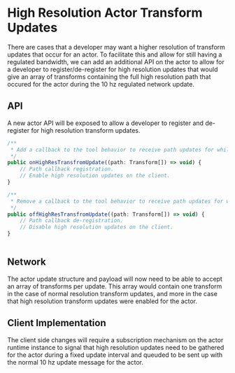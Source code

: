 # High Resolution Actor Transform Updates

There are cases that a developer may want a higher resolution of transform updates that occur for an actor.
To facilitate this and allow for still having a regulated bandwidth, we can add an additional API on the actor
to allow for a developer to register/de-register for high resolution updates that would give an array of transforms
containing the full high resolution path that occured for the actor during the 10 hz regulated network update.

## API

 A new actor API will be exposed to allow a developer to register and de-register for high resolution
 transform updates.  

``` ts
/**
 * Add a callback to the tool behavior to receive path updates for while the tool is being used
 */
public onHighResTransfromUpdate((path: Transform[]) => void) {
    // Path callback registration.
    // Enable high resolution updates on the client.
}

/**
 * Remove a callback to the tool behavior to receive path updates for while the tool is being used
 */
public offHighResTransfromUpdate((path: Transform[]) => void) {
    // Path callback de-registration.
    // Disable high resolution updates on the client.
}
    
```

## Network

The actor update structure and payload will now need to be able to accept an array of transforms per update.
This array would contain one transform in the case of normal resolution transform updates, and more in the
case that high resolution transform updates were enabled for the actor.

## Client Implementation

The client side changes will require a subscription mechanism on the actor runtime instance to signal that 
high resolution updates need to be gathered for the actor during a fixed update interval and queuded to be 
sent up with the normal 10 hz update message for the actor.